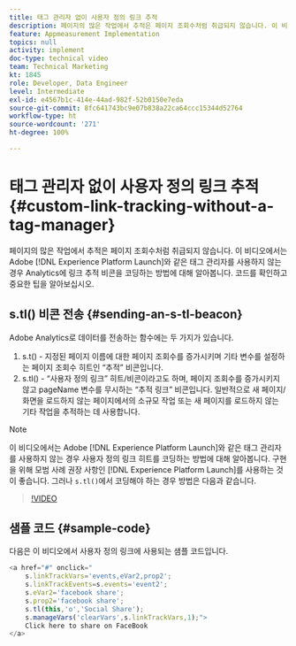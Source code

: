 ```yaml
---
title: 태그 관리자 없이 사용자 정의 링크 추적
description: 페이지의 많은 작업에서 추적은 페이지 조회수처럼 취급되지 않습니다. 이 비디오에서는 Experience Platform Launch와 같은 태그 관리자를 사용하지 않는 경우 Analytics에 링크 추적 비콘을 코딩하는 방법에 대해 알아봅니다. 코드를 확인하고 중요한 팁을 알아보십시오.
feature: Appmeasurement Implementation
topics: null
activity: implement
doc-type: technical video
team: Technical Marketing
kt: 1845
role: Developer, Data Engineer
level: Intermediate
exl-id: e4567b1c-414e-44ad-982f-52b0150e7eda
source-git-commit: 8fc641743bc9e07b838a22ca64ccc15344d52764
workflow-type: ht
source-wordcount: '271'
ht-degree: 100%

---
```


# 태그 관리자 없이 사용자 정의 링크 추적 {#custom-link-tracking-without-a-tag-manager}

페이지의 많은 작업에서 추적은 페이지 조회수처럼 취급되지 않습니다. 이 비디오에서는 Adobe [!DNL Experience Platform Launch]와 같은 태그 관리자를 사용하지 않는 경우 Analytics에 링크 추적 비콘을 코딩하는 방법에 대해 알아봅니다. 코드를 확인하고 중요한 팁을 알아보십시오.

## s.tl() 비콘 전송 {#sending-an-s-tl-beacon}

Adobe Analytics로 데이터를 전송하는 함수에는 두 가지가 있습니다.

1. s.t() - 지정된 페이지 이름에 대한 페이지 조회수를 증가시키며 기타 변수를 설정하는 페이지 조회수 히트인 “추적” 비콘입니다.
1. s.tl() - “사용자 정의 링크” 히트/비콘이라고도 하며, 페이지 조회수를 증가시키지 않고 pageName 변수를 무시하는 “추적 링크” 비콘입니다. 일반적으로 새 페이지/화면을 로드하지 않는 페이지에서의 소규모 작업 또는 새 페이지를 로드하지 않는 기타 작업을 추적하는 데 사용합니다.

>[!NOTE]
>
>이 비디오에서는 Adobe [!DNL Experience Platform Launch]와 같은 태그 관리자를 사용하지 않는 경우 사용자 정의 링크 히트를 코딩하는 방법에 대해 알아봅니다. 구현을 위해 모범 사례 권장 사항인 [!DNL Experience Platform Launch]를 사용하는 것이 좋습니다. 그러나 `s.tl()`에서 코딩해야 하는 경우 방법은 다음과 같습니다.

>[!VIDEO](https://video.tv.adobe.com/v/25832/?quality=12&learn=on)

## 샘플 코드 {#sample-code}

다음은 이 비디오에서 사용자 정의 링크에 사용되는 샘플 코드입니다.

```JavaScript
<a href="#" onclick="
    s.linkTrackVars='events,eVar2,prop2';
    s.linkTrackEvents=s.events='event2';
    s.eVar2='facebook share';
    s.prop2='facebook share';
    s.tl(this,'o','Social Share');
    s.manageVars('clearVars',s.linkTrackVars,1);">
    Click here to share on FaceBook
</a>
```
